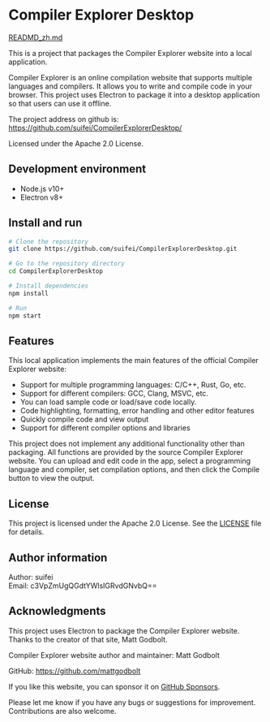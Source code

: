 # Compiler Explorer Desktop

[READMD_zh.md](中文版)

This is a project that packages the Compiler Explorer website into a local application.

Compiler Explorer is an online compilation website that supports multiple languages and compilers. It allows you to write and compile code in your browser. This project uses Electron to package it into a desktop application so that users can use it offline.

The project address on github is: https://github.com/suifei/CompilerExplorerDesktop/ 

Licensed under the Apache 2.0 License.

## Development environment

- Node.js v10+
- Electron v8+  

## Install and run 

```bash
# Clone the repository  
git clone https://github.com/suifei/CompilerExplorerDesktop.git    

# Go to the repository directory
cd CompilerExplorerDesktop   

# Install dependencies 
npm install

# Run
npm start 
```

## Features

This local application implements the main features of the official Compiler Explorer website:

- Support for multiple programming languages: C/C++, Rust, Go, etc. 
- Support for different compilers: GCC, Clang, MSVC, etc.  
- You can load sample code or load/save code locally. 
- Code highlighting, formatting, error handling and other editor features
- Quickly compile code and view output 
- Support for different compiler options and libraries  

This project does not implement any additional functionality other than packaging. All functions are provided by the source Compiler Explorer website. 
You can upload and edit code in the app, select a programming language and compiler, set compilation options, and then click the Compile button to view the output.

## License

This project is licensed under the Apache 2.0 License. See the [LICENSE](LICENSE) file for details.

## Author information 

Author: suifei   
Email: c3VpZmUgQGdtYWlsIGRvdGNvbQ==

## Acknowledgments 

This project uses Electron to package the Compiler Explorer website. Thanks to the creator of that site, Matt Godbolt. 

Compiler Explorer website author and maintainer: Matt Godbolt

GitHub: https://github.com/mattgodbolt

If you like this website, you can sponsor it on [GitHub Sponsors](https://github.com/sponsors/mattgodbolt).

Please let me know if you have any bugs or suggestions for improvement. Contributions are also welcome. 
